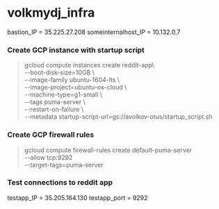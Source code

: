 # volkmydj_infra
bastion_IP = 35.225.27.208
someinternalhost_IP = 10.132.0.7


### Create GCP instance with startup script
> gcloud compute instances create reddit-app\  
    --boot-disk-size=10GB \  
    --image-family ubuntu-1604-lts \  
    --image-project=ubuntu-os-cloud \  
    --machine-type=g1-small \  
    --tags puma-server \  
    --restart-on-failure \  
    --metadata startup-script-url=gs://avolkov-otus/startup_script.sh  

### Create GCP firewall rules

> gcloud compute firewall-rules create default-puma-server\
    --allow tcp:9292 \
    --target-tags=puma-server

### Test connections to reddit app

testapp_IP = 35.205.164.130
testapp_port = 9292
